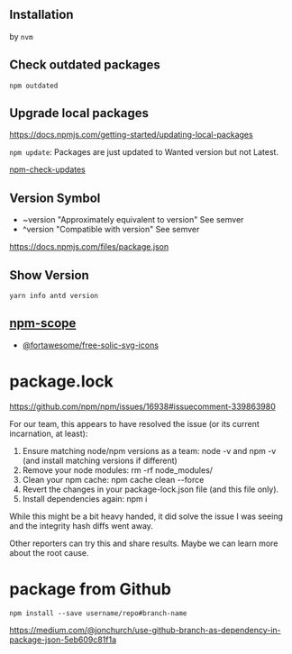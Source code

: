 

## Installation

by `nvm`

## Check outdated packages

`npm outdated`

## Upgrade local packages

https://docs.npmjs.com/getting-started/updating-local-packages

`npm update`: Packages are just updated to Wanted version but not Latest.

[npm-check-updates](https://github.com/tjunnone/npm-check-updates)

## Version Symbol
- ~version "Approximately equivalent to version" See semver
- ^version "Compatible with version" See semver

https://docs.npmjs.com/files/package.json


## Show Version
`yarn info antd version`

## [npm-scope](https://docs.npmjs.com/misc/scope)
- [@fortawesome/free-solic-svg-icons](https://www.npmjs.com/package/@fortawesome/free-solid-svg-icons)


# package.lock
https://github.com/npm/npm/issues/16938#issuecomment-339863980

For our team, this appears to have resolved the issue (or its current incarnation, at least):

1. Ensure matching node/npm versions as a team: node -v and npm -v (and install matching versions if different)
1. Remove your node modules: rm -rf node_modules/
1. Clean your npm cache: npm cache clean --force
1. Revert the changes in your package-lock.json file (and this file only).
1. Install dependencies again: npm i

While this might be a bit heavy handed, it did solve the issue I was seeing and the integrity hash diffs went away.

Other reporters can try this and share results. Maybe we can learn more about the root cause.

# package from Github

```
npm install --save username/repo#branch-name
```

https://medium.com/@jonchurch/use-github-branch-as-dependency-in-package-json-5eb609c81f1a
